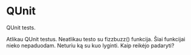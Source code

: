 # QUnit
QUnit tests.

Atlikau QUnit testus. 
Neatlikau testo su fizzbuzz() funkcija. Šiai funkcijai nieko nepaduodam. Neturiu ką su kuo lyginti. 
Kaip reikėjo padaryti? 
